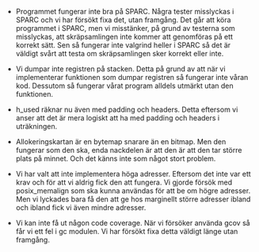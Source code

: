 
* Programmet fungerar inte bra på SPARC. Några tester misslyckas i SPARC och vi har försökt fixa det, utan framgång. Det går att köra programmet i SPARC, men vi misstänker, på grund av testerna som misslyckas, att skräpsamlingen inte kommer att genomföras på ett korrekt sätt. Sen så fungerar inte valgrind heller i SPARC så det är väldigt svårt att testa om skräpsamlingen sker korrekt eller inte.

* Vi dumpar inte registren på stacken. Detta på grund av att när vi implementerar funktionen som dumpar registren så fungerar inte våran kod. Dessutom så fungerar vårat program alldels utmärkt utan den funktionen.

* h_used räknar nu även med padding och headers. Detta eftersom vi anser att det är mera logiskt att ha med padding och headers i uträkningen.

* Allokeringskartan är en bytemap snarare än en bitmap. Men den fungerar som den ska, enda nackdelen är att den är att den tar större plats på minnet. Och det känns inte som något stort problem. 

* Vi har valt att inte implementera höga adresser. Eftersom det inte var ett krav och för att vi aldrig fick den att fungera. Vi gjorde försök med posix_memalign som ska kunna användas för att be om högre adresser. Men vi lyckades bara få den att ge hos marginellt större adresser ibland och ibland fick vi även mindre adresser.

* Vi kan inte få ut någon code coverage. När vi försöker använda gcov så får vi ett fel i gc modulen. Vi har försökt fixa detta väldigt länge utan framgång.  

